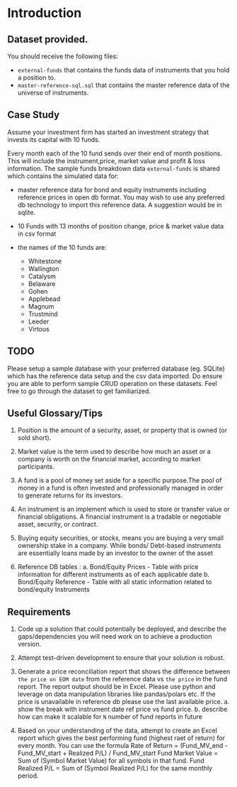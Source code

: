 # Introduction




## Dataset provided.

You should receive the following files:
- `external-funds` that contains the funds data of instruments that you hold a position to.
- `master-reference-sql.sql` that contains the master reference data of the universe of instruments.


## Case Study

Assume your investment firm has started an investment strategy that invests its capital with 10 funds.

Every month each of the 10 fund sends over their end of month positions. This will include the instrument,price, market value and profit & loss information. The sample funds breakdown data `external-funds` is shared which contains the simulated data for:

- master reference data for bond and equity instruments including reference prices in open db format. You may wish to use any preferred db technology to import this reference data. A suggestion would be in sqlite.
- 10 Funds with 13 months of position change, price & market value data in csv format
- the names of the 10 funds are:

	- Whitestone
	- Wallington
	- Catalysm
	- Belaware
	- Gohen
	- Applebead
	- Magnum
	- Trustmind
	- Leeder
	- Virtous

## TODO

Please setup a sample database with your preferred database (eg. SQLite) which has the reference data setup and the csv data imported. Do ensure you are able to perform sample CRUD operation on these datasets. Feel free to go through the dataset to get familiarized.


## Useful Glossary/Tips

1. Position is the amount of a security, asset, or property that is owned (or sold short).

2. Market value is the term used to describe how much an asset or a company is worth on the financial market, according to market participants.

3. A fund is a pool of money set aside for a specific purpose.The pool of money in a fund is often invested and professionally managed in order to generate returns for its investors.

4. An instrument is an implement which is used to store or transfer value or financial obligations. A financial instrument is a tradable or negotiable asset, security, or contract.

5. Buying equity securities, or stocks, means you are buying a very small ownership stake in a company. While bonds/ Debt-based instruments are essentially loans made by an investor to the owner of the asset

6. Reference DB tables :
	a. Bond/Equity Prices - Table with price information for different instruments as of each applicable date
	b. Bond/Equity Reference - Table with all static information related to bond/equity Instruments


## Requirements

1. Code up a solution that could potentially be deployed, and describe the gaps/dependencies you will need work on to achieve a production version.

2. Attempt test-driven development to ensure that your solution is robust.

3. Generate a price reconciliation report that shows the difference between `the price on EOM date` from the reference data vs `the price` in the fund report. The report output should be in Excel. Please use python and leverage on data manipulation libraries like pandas/polars etc.
If the price is unavailable in reference db please use the last available price.
	a. show the break with instrument date ref price vs fund price.
	b. describe how can make it scalable for `N` number of fund reports in future

4. Based on your understanding of the data, attempt to create an Excel report which gives the best performing fund (highest raet of return) for every month. You can use the formula 
Rate of Return = (Fund_MV_end - Fund_MV_start + Realized P/L) / Fund_MV_start
Fund Market Value = Sum of (Symbol Market Value) for all symbols in that fund.
Fund Realized P/L = Sum of (Symbol Realized P/L) for the same monthly period.



